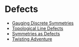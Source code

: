 <!-- generated by markdown-notes-tree -->

# Defects

<!-- optional markdown-notes-tree directory description starts here -->

<!-- optional markdown-notes-tree directory description ends here -->

- [Gauging Discrete Symmetries](Gauging.md)
- [Topological Line Defects](Line_Defects.md)
- [Symmetries as Defects](Symmetry_Defects.md)
- [Twisting Adventure](Twisting.md)
